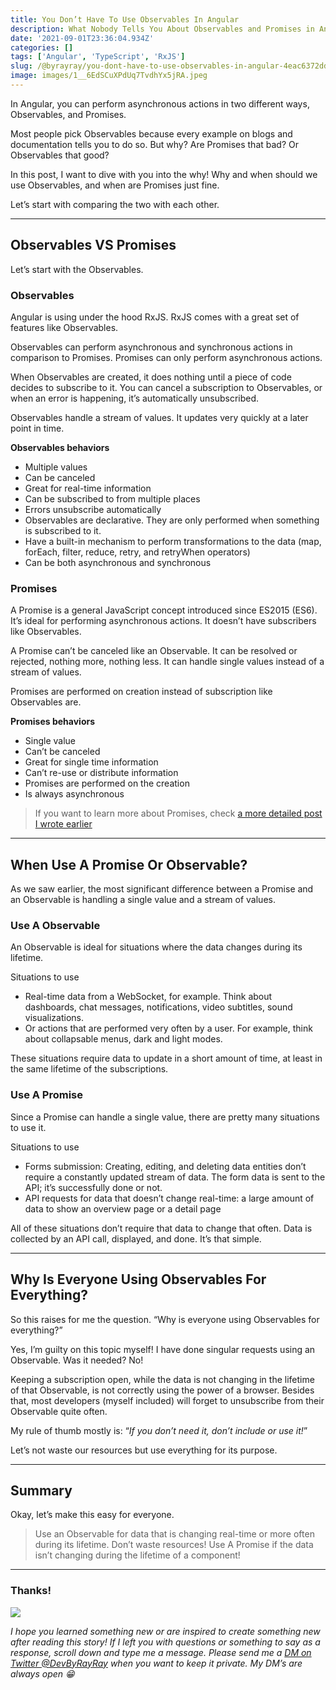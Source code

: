 ```yaml
---
title: You Don’t Have To Use Observables In Angular
description: What Nobody Tells You About Observables and Promises in Angular
date: '2021-09-01T23:36:04.934Z'
categories: []
tags: ['Angular', 'TypeScript', 'RxJS']
slug: /@byrayray/you-dont-have-to-use-observables-in-angular-4eac6372dd0
image: images/1__6EdSCuXPdUq7TvdhYx5jRA.jpeg
---
```


In Angular, you can perform asynchronous actions in two different ways, Observables, and Promises.

Most people pick Observables because every example on blogs and documentation tells you to do so. But why? Are Promises that bad? Or Observables that good?

In this post, I want to dive with you into the why! Why and when should we use Observables, and when are Promises just fine.

Let’s start with comparing the two with each other.

---

## Observables VS Promises

Let’s start with the Observables.

### Observables

Angular is using under the hood RxJS. RxJS comes with a great set of features like Observables.

Observables can perform asynchronous and synchronous actions in comparison to Promises. Promises can only perform asynchronous actions.

When Observables are created, it does nothing until a piece of code decides to subscribe to it. You can cancel a subscription to Observables, or when an error is happening, it’s automatically unsubscribed.

Observables handle a stream of values. It updates very quickly at a later point in time.

**Observables behaviors**

-   Multiple values
-   Can be canceled
-   Great for real-time information
-   Can be subscribed to from multiple places
-   Errors unsubscribe automatically
-   Observables are declarative. They are only performed when something is subscribed to it.
-   Have a built-in mechanism to perform transformations to the data (map, forEach, filter, reduce, retry, and retryWhen operators)
-   Can be both asynchronous and synchronous

### Promises

A Promise is a general JavaScript concept introduced since ES2015 (ES6). It’s ideal for performing asynchronous actions. It doesn’t have subscribers like Observables.

A Promise can’t be canceled like an Observable. It can be resolved or rejected, nothing more, nothing less. It can handle single values instead of a stream of values.

Promises are performed on creation instead of subscription like Observables are.

**Promises behaviors**

-   Single value
-   Can’t be canceled
-   Great for single time information
-   Can’t re-use or distribute information
-   Promises are performed on the creation
-   Is always asynchronous

> If you want to learn more about Promises, check [a more detailed post I wrote earlier](/posts/2021-03-11_How-Promises-Actually-Work-in-JavaScript-1c80b1af7193)

---

## When Use A Promise Or Observable?

As we saw earlier, the most significant difference between a Promise and an Observable is handling a single value and a stream of values.

### Use A Observable

An Observable is ideal for situations where the data changes during its lifetime.

Situations to use

-   Real-time data from a WebSocket, for example. Think about dashboards, chat messages, notifications, video subtitles, sound visualizations.
-   Or actions that are performed very often by a user. For example, think about collapsable menus, dark and light modes.

These situations require data to update in a short amount of time, at least in the same lifetime of the subscriptions.

### Use A Promise

Since a Promise can handle a single value, there are pretty many situations to use it.

Situations to use

-   Forms submission: Creating, editing, and deleting data entities don’t require a constantly updated stream of data. The form data is sent to the API; it’s successfully done or not.
-   API requests for data that doesn’t change real-time: a large amount of data to show an overview page or a detail page

All of these situations don’t require that data to change that often. Data is collected by an API call, displayed, and done. It’s that simple.

---

## Why Is Everyone Using Observables For Everything?

So this raises for me the question. “Why is everyone using Observables for everything?”

Yes, I’m guilty on this topic myself! I have done singular requests using an Observable. Was it needed? No!

Keeping a subscription open, while the data is not changing in the lifetime of that Observable, is not correctly using the power of a browser. Besides that, most developers (myself included) will forget to unsubscribe from their Observable quite often.

My rule of thumb mostly is: “_If you don’t need it, don’t include or use it!_”

Let’s not waste our resources but use everything for its purpose.

---

## Summary

Okay, let’s make this easy for everyone.

> Use an Observable for data that is changing real-time or more often during its lifetime. Don’t waste resources! Use A Promise if the data isn’t changing during the lifetime of a component!

---

### Thanks!

![](/images/0__Staf1ivDUV4iFxkA.png)

_I hope you learned something new or are inspired to create something new after reading this story! If I left you with questions or something to say as a response, scroll down and type me a message. Please send me a_ [_DM on Twitter @DevByRayRay_](https://twitter.com/@devbyrayray) _when you want to keep it private. My DM’s are always open 😁_